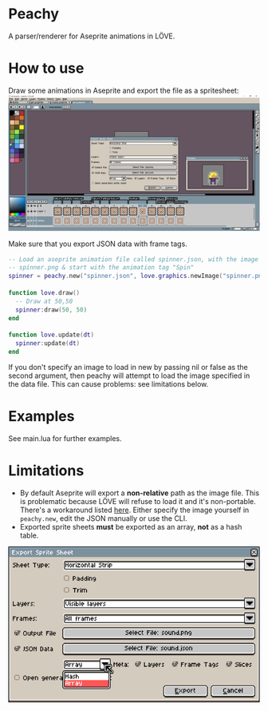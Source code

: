 # Peachy
A parser/renderer for Aseprite animations in LÖVE.

# How to use
Draw some animations in Aseprite and export the file as a spritesheet:
![Aseprite export](docs/img/aseprite_export.png)

Make sure that you export JSON data with frame tags.

```lua
-- Load an aseprite animation file called spinner.json, with the image
-- spinner.png & start with the animation tag "Spin"
spinner = peachy.new("spinner.json", love.graphics.newImage("spinner.png"), "Spin")

function love.draw()
  -- Draw at 50,50
  spinner:draw(50, 50)
end

function love.update(dt)
  spinner:update(dt)
end
```

If you don't specify an image to load in new by passing nil or false as the second argument, then peachy will attempt to load the image specified in the data file. This can cause problems: see limitations below.

# Examples
See main.lua for further examples.

# Limitations
* By default Aseprite will export a **non-relative** path as the image file. This is problematic because LÖVE will refuse to load it and it's non-portable. There's a workaround listed [here](https://github.com/aseprite/aseprite/issues/1606). Either specify the image yourself in `peachy.new`, edit the JSON manually or use the CLI.
* Exported sprite sheets **must** be exported as an array, **not** as a hash table.

![Export as array](docs/img/export_type.png)